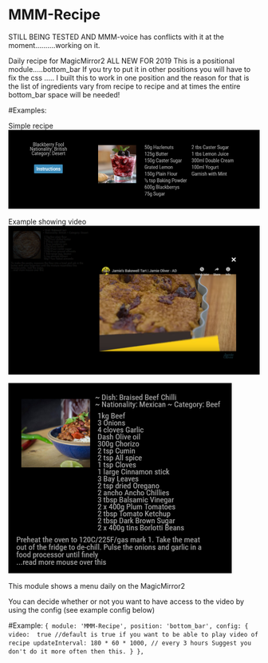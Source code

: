 # MMM-Recipe

 STILL BEING TESTED AND MMM-voice has conflicts with it at the moment..........working on it.
 
Daily recipe for MagicMirror2  ALL NEW FOR 2019
This is a positional module.....bottom_bar
If you try to put it in other positions you will have to fix the css ..... I built this to work in one position and the reason for that is the list of ingredients vary from recipe to recipe and at times the entire bottom_bar space will be needed!

#Examples:

Simple recipe
![](examples/recipe1.png)

Example showing video
![](examples/recipe2.png)


![](examples/recipe3.png)

This module shows a menu daily on the MagicMirror2

You can decide whether or not you want to have access to the video by using the config (see example config below)

   #Example:
           ```{
           module: 'MMM-Recipe',
           position: 'bottom_bar',
           config: {
	    video:  true //default is true if you want to be able to play video of recipe
	    updateInterval: 180 * 60 * 1000, // every 3 hours Suggest you don't do it more often then this.
                 }
              }, ``` 
 
